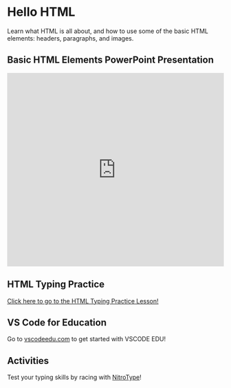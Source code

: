 # Hello HTML
Learn what HTML is all about, and how to use some of the basic HTML elements: headers, paragraphs, and images.

## Basic HTML Elements PowerPoint Presentation
<iframe src='https://view.officeapps.live.com/op/embed.aspx?src=https://hylandtechoutreach.github.io/ucs/HtmlIntro/HelloHtml.pptx' width='100%' height='450px' frameborder='0'></iframe>

## HTML Typing Practice
[Click here to go to the HTML Typing Practice Lesson!](https://www.typing.com/student/lesson/12950/html-the-structure-of-a-webpage)

## VS Code for Education
Go to [vscodeedu.com](https://vscodeedu.com/) to get started with VSCODE EDU!

## Activities
Test your typing skills by racing with [NitroType](https://www.nitrotype.com/)!
